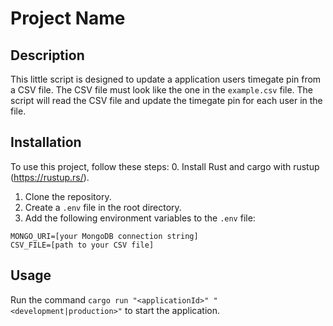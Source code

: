 # Project Name

## Description

This little script is designed to update a application users timegate pin from a CSV file. The CSV file must look like the one in the `example.csv` file. The script will read the CSV file and update the timegate pin for each user in the file.

## Installation

To use this project, follow these steps:
0. Install Rust and cargo with rustup (https://rustup.rs/).
1. Clone the repository.
2. Create a `.env` file in the root directory.
3. Add the following environment variables to the `.env` file:

```
MONGO_URI=[your MongoDB connection string]
CSV_FILE=[path to your CSV file]
```

## Usage

 Run the command `cargo run "<applicationId>" "<development|production>"` to start the application.

